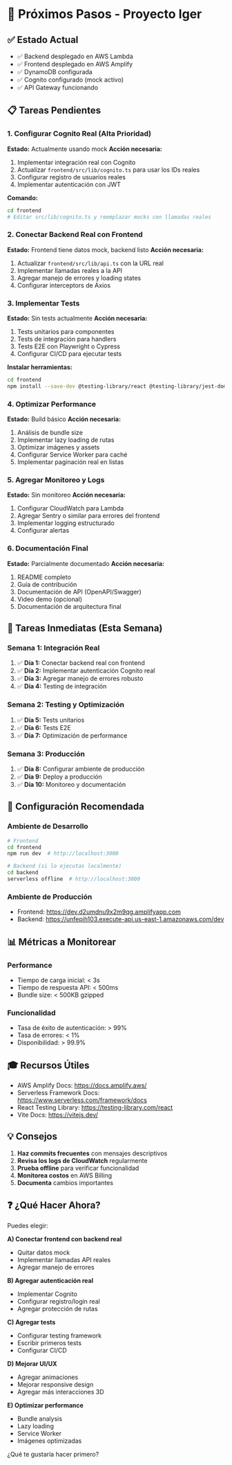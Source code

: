 # 🚀 Próximos Pasos - Proyecto Iger

## ✅ Estado Actual
- ✅ Backend desplegado en AWS Lambda
- ✅ Frontend desplegado en AWS Amplify
- ✅ DynamoDB configurada
- ✅ Cognito configurado (mock activo)
- ✅ API Gateway funcionando

## 📋 Tareas Pendientes

### 1. Configurar Cognito Real (Alta Prioridad)
**Estado:** Actualmente usando mock
**Acción necesaria:**
1. Implementar integración real con Cognito
2. Actualizar `frontend/src/lib/cognito.ts` para usar los IDs reales
3. Configurar registro de usuarios reales
4. Implementar autenticación con JWT

**Comando:**
```bash
cd frontend
# Editar src/lib/cognito.ts y reemplazar mocks con llamadas reales
```

### 2. Conectar Backend Real con Frontend
**Estado:** Frontend tiene datos mock, backend listo
**Acción necesaria:**
1. Actualizar `frontend/src/lib/api.ts` con la URL real
2. Implementar llamadas reales a la API
3. Agregar manejo de errores y loading states
4. Configurar interceptors de Axios

### 3. Implementar Tests
**Estado:** Sin tests actualmente
**Acción necesaria:**
1. Tests unitarios para componentes
2. Tests de integración para handlers
3. Tests E2E con Playwright o Cypress
4. Configurar CI/CD para ejecutar tests

**Instalar herramientas:**
```bash
cd frontend
npm install --save-dev @testing-library/react @testing-library/jest-dom vitest
```

### 4. Optimizar Performance
**Estado:** Build básico
**Acción necesaria:**
1. Análisis de bundle size
2. Implementar lazy loading de rutas
3. Optimizar imágenes y assets
4. Configurar Service Worker para caché
5. Implementar paginación real en listas

### 5. Agregar Monitoreo y Logs
**Estado:** Sin monitoreo
**Acción necesaria:**
1. Configurar CloudWatch para Lambda
2. Agregar Sentry o similar para errores del frontend
3. Implementar logging estructurado
4. Configurar alertas

### 6. Documentación Final
**Estado:** Parcialmente documentado
**Acción necesaria:**
1. README completo
2. Guía de contribución
3. Documentación de API (OpenAPI/Swagger)
4. Video demo (opcional)
5. Documentación de arquitectura final

## 🎯 Tareas Inmediatas (Esta Semana)

### Semana 1: Integración Real
1. ✅ **Día 1:** Conectar backend real con frontend
2. ✅ **Día 2:** Implementar autenticación Cognito real
3. ✅ **Día 3:** Agregar manejo de errores robusto
4. ✅ **Día 4:** Testing de integración

### Semana 2: Testing y Optimización
1. ✅ **Día 5:** Tests unitarios
2. ✅ **Día 6:** Tests E2E
3. ✅ **Día 7:** Optimización de performance

### Semana 3: Producción
1. ✅ **Día 8:** Configurar ambiente de producción
2. ✅ **Día 9:** Deploy a producción
3. ✅ **Día 10:** Monitoreo y documentación

## 🔧 Configuración Recomendada

### Ambiente de Desarrollo
```bash
# Frontend
cd frontend
npm run dev  # http://localhost:3000

# Backend (si lo ejecutas localmente)
cd backend
serverless offline  # http://localhost:3000
```

### Ambiente de Producción
- Frontend: https://dev.d2umdnu9x2m9qg.amplifyapp.com
- Backend: https://unfepih103.execute-api.us-east-1.amazonaws.com/dev

## 📊 Métricas a Monitorear

### Performance
- Tiempo de carga inicial: < 3s
- Tiempo de respuesta API: < 500ms
- Bundle size: < 500KB gzipped

### Funcionalidad
- Tasa de éxito de autenticación: > 99%
- Tasa de errores: < 1%
- Disponibilidad: > 99.9%

## 🎓 Recursos Útiles

- AWS Amplify Docs: https://docs.amplify.aws/
- Serverless Framework Docs: https://www.serverless.com/framework/docs
- React Testing Library: https://testing-library.com/react
- Vite Docs: https://vitejs.dev/

## 💡 Consejos

1. **Haz commits frecuentes** con mensajes descriptivos
2. **Revisa los logs de CloudWatch** regularmente
3. **Prueba offline** para verificar funcionalidad
4. **Monitorea costos** en AWS Billing
5. **Documenta** cambios importantes

## ❓ ¿Qué Hacer Ahora?

Puedes elegir:

**A) Conectar frontend con backend real**
- Quitar datos mock
- Implementar llamadas API reales
- Agregar manejo de errores

**B) Agregar autenticación real**
- Implementar Cognito
- Configurar registro/login real
- Agregar protección de rutas

**C) Agregar tests**
- Configurar testing framework
- Escribir primeros tests
- Configurar CI/CD

**D) Mejorar UI/UX**
- Agregar animaciones
- Mejorar responsive design
- Agregar más interacciones 3D

**E) Optimizar performance**
- Bundle analysis
- Lazy loading
- Service Worker
- Imágenes optimizadas

¿Qué te gustaría hacer primero?


